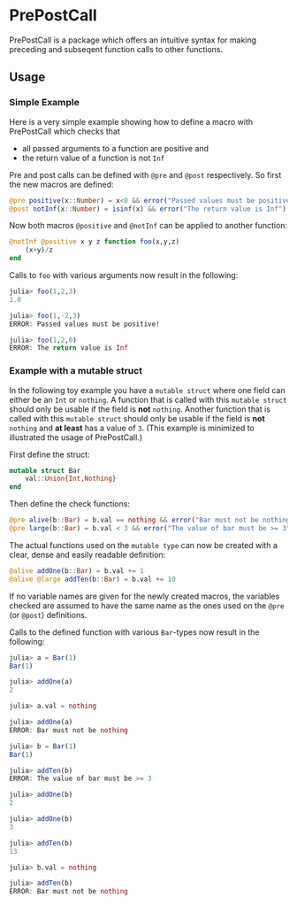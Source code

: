 # PrePostCall

PrePostCall is a package which offers an intuitive syntax for making preceding and subseqent function calls to other functions.

## Usage

### Simple Example

Here is a very simple example showing how to define a macro with PrePostCall which checks that 

- all passed arguments to a function are positive and
- the return value of a function is not `Inf`

Pre and post calls can be defined with `@pre` and `@post` respectively.
So first the new macros are defined:

``` julia
@pre positive(x::Number) = x<0 && error("Passed values must be positive!")
@post notInf(x::Number) = isinf(x) && error("The return value is Inf")
```

Now both macros `@positive` and `@notInf` can be applied to another function:

``` julia
@notInf @positive x y z function foo(x,y,z)
    (x+y)/z
end
```

Calls to `foo` with various arguments now result in the following:

``` julia
julia> foo(1,2,3)
1.0

julia> foo(1,-2,3)
ERROR: Passed values must be positive!

julia> foo(1,2,0)
ERROR: The return value is Inf
```

### Example with a mutable struct

In the following toy example you have a `mutable struct` where one field can either be an `Int` or `nothing`.
A function that is called with this `mutable struct` should only be usable if the field is **not** `nothing`.
Another function that is called with this `mutable struct` should only be usable if the field is **not** `nothing` and **at least** has a value of `3`.
(This example is minimized to illustrated the usage of PrePostCall.)

First define the struct:

``` julia
mutable struct Bar
    val::Union{Int,Nothing}
end
```

Then define the check functions:

``` julia
@pre alive(b::Bar) = b.val == nothing && error("Bar must not be nothing")
@pre large(b::Bar) = b.val < 3 && error("The value of bar must be >= 3")
```

The actual functions used on the `mutable type` can now be created with a clear, dense and easily readable definition:

``` julia
@alive addOne(b::Bar) = b.val += 1
@alive @large addTen(b::Bar) = b.val += 10
```

If no variable names are given for the newly created macros, the variables checked are assumed to have the same name as the ones used on the `@pre` (or `@post`) definitions.

Calls to the defined function with various `Bar`-types now result in the following:

``` julia
julia> a = Bar(1)
Bar(1)

julia> addOne(a)
2

julia> a.val = nothing

julia> addOne(a)
ERROR: Bar must not be nothing

julia> b = Bar(1)
Bar(1)

julia> addTen(b)
ERROR: The value of bar must be >= 3

julia> addOne(b)
2

julia> addOne(b)
3

julia> addTen(b)
13

julia> b.val = nothing

julia> addTen(b)
ERROR: Bar must not be nothing
```



